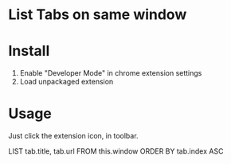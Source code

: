 # List Tabs on same window

# Install

1. Enable "Developer Mode" in chrome extension settings
2. Load unpackaged extension

# Usage

Just click the extension icon, in toolbar.

LIST tab.title, tab.url FROM this.window ORDER BY tab.index ASC
